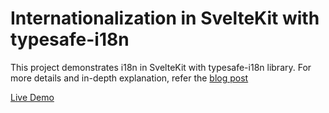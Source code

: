 # Internationalization in SvelteKit with typesafe-i18n

This project demonstrates i18n in SvelteKit with typesafe-i18n library. For more details and in-depth explanation, refer the [blog post](https://blog.aakashgoplani.in/internationalization-in-sveltekit-using-typesafe-i18n)

[Live Demo](https://sveltekit-with-typesafei18n.vercel.app/)
